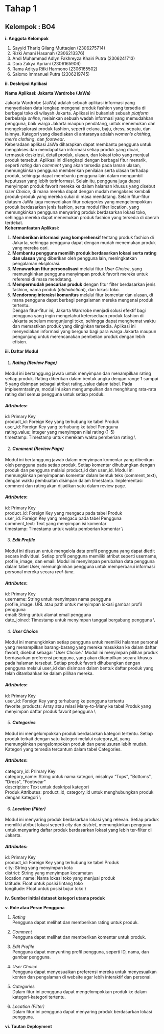 # Tahap 1

## Kelompok : BO4

__i. Anggota Kelompok__ 

1. Sayyid Thariq Gilang Muttaqien (2306275714)
2. Rizki Amani Hasanah (2306213376)
3. Andi Muhammad Adlyn Fakhreyza Khairi Putra (2306241713)
4. Dara Zakya Apriani (2306165906)
5. Rama Aditya Rifki Harmono (2306165502)
6. Salomo Immanuel Putra (2306219745)

__ii. Deskripsi Aplikasi__

__Nama Aplikasi: Jakarta Wardrobe (JaWa)__ 

Jakarta Wardrobe (JaWa) adalah sebuah aplikasi informasi yang menyediakan data lengkap mengenai produk fashion yang tersedia di berbagai toko di wilayah Jakarta. Aplikasi ini bukanlah sebuah *platform* berbelanja *online*, melainkan sebuah wadah informasi yang memudahkan pengguna, baik warga Jakarta maupun pendatang, untuk menemukan dan mengeksplorasi produk fashion, seperti celana, baju, dress, sepatu, dan lainnya. Kategori yang disediakan di antaranya adalah *women’s clothing*, *men’s clothing*, dan *footwear*. 
\
Keberadaan aplikasi JaWa diharapkan dapat membantu pengguna untuk mengakses dan mendapatkan informasi setiap produk yang dicari, termasuk deskripsi, detail produk, ulasan, dan lokasi toko yang menjual produk tersebut. Aplikasi ini dilengkapi dengan berbagai fitur menarik, seperti *rating* dan *comment* yang akan tersedia pada laman ulasan, memungkinkan pengguna memberikan penilaian serta ulasan terhadap produk, sehingga dapat membantu pengguna lain dalam mengambil keputusan yang lebih terinformasi. Selain itu, pengguna juga dapat menyimpan produk favorit mereka ke dalam halaman khusus yang disebut *User Choice*, di mana mereka dapat dengan mudah mengakses kembali produk-produk yang mereka sukai di masa mendatang. Selain fitur-fitur diatasm JaWa juga menyediakan fitur *categories* yang mengelompokkan produk berdasarkan jenis fashion, serta modul filter location, yang memungkinkan pengguna menyaring produk berdasarkan lokasi toko, sehingga mereka dapat menemukan produk fashion yang tersedia di daerah terdekat. 
\
__Kebermanfaatan Aplikasi:__ 

1. __Memberikan informasi yang komprehensif__ tentang produk fashion di Jakarta, sehingga pengguna dapat dengan mudah menemukan produk yang mereka cari.
2. __Membantu pengguna memilih produk berdasarkan lokasi serta rating dan ulasan__ yang diberikan oleh pengguna lain, meningkatkan pengalaman eksplorasi.
3. __Menawarkan fitur personalisasi__ melalui fitur *User Choice*, yang memungkinkan pengguna menyimpan produk favorit mereka untuk referensi di masa mendatang.
4. __Mempermudah pencarian produk__ dengan fitur filter berdasarkan jenis fashion, nama produk (*alphabetical*), dan lokasi toko.
5. __Mendorong interaksi komunitas__ melalui fitur komentar dan ulasan, di mana pengguna dapat berbagi pengalaman mereka mengenai produk tertentu. 
\
Dengan fitur-fitur ini, Jakarta Wardrobe menjadi solusi efektif bagi pengguna yang ingin mengetahui ketersediaan produk fashion di Jakarta sebelum mengunjungi toko, sehingga dapat menghemat waktu dan memastikan produk yang diinginkan tersedia. Aplikasi ini menyediakan informasi yang berguna bagi para warga Jakarta maupun pengunjung untuk merencanakan pembelian produk dengan lebih efisien.


__iii. Daftar Modul__

1. #### *Rating (Review Page)* 

Modul ini bertanggung jawab untuk menyimpan dan menampilkan rating setiap produk. Rating diberikan dalam bentuk angka dengan range 1 sampai 5 yang disimpan sebagai atribut rating_value dalam tabel. Pada impleemntasinya, modul ini akan mengumpulkan dan menghitung rata-rata rating dari semua pengguna untuk setiap produk.

#### *Attributes*:
id: Primary Key \
product_id: Foreign Key yang terhubung ke tabel Produk \
user_id: Foreign Key yang terhubung ke tabel Pengguna \
rating_value: Integer yang menyimpan nilai rating (1–5) \
timestamp: Timestamp untuk merekam waktu pemberian rating \

2. #### *Comment (Review Page)* 

Modul ini bertanggung jawab dalam menyimpan komentar yang diberikan oleh pengguna pada setiap produk. Setiap komentar dihubungkan dengan produk dan pengguna melalui product_id dan user_id. Modul ini memungkinkan penyimpanan komentar dalam bentuk teks (comment_text), dengan waktu pembuatan disimpan dalam timestamp. Implementasi comment dan rating akan dijadikan satu dalam review page.

#### *Attributes*:
id: Primary Key \
product_id: Foreign Key yang mengacu pada tabel Produk \
user_id: Foreign Key yang mengacu pada tabel Pengguna \
comment_text: Text yang menyimpan isi komentar \
timestamp: Timestamp untuk waktu pemberian komentar \

3. #### *Edit Profile* 

Modul ini disusun untuk mengelola data profil pengguna yang dapat diedit secara individual. Setiap profil pengguna memiliki atribut seperti username, profile_image, dan email. Modul ini menyimpan perubahan data pengguna dalam tabel User, memungkinkan pengguna untuk memperbarui informasi personal mereka secara *real-time*.

#### *Attributes*:
id: Primary Key \
username: String untuk menyimpan nama pengguna \
profile_image: URL atau path untuk menyimpan lokasi gambar profil pengguna \
email: String untuk alamat email pengguna \
date_joined: Timestamp untuk menyimpan tanggal bergabung pengguna \

4. #### *User Choice* 

Modul ini memungkinkan setiap pengguna untuk memiliki halaman personal yang menampilkan barang-barang yang mereka masukkan ke dalam daftar favorit, disebut sebagai "User Choice." Modul ini menyimpan pilihan produk berdasarkan preferensi pengguna, yang akan ditampilkan secara khusus pada halaman tersebut. Setiap produk favorit dihubungkan dengan pengguna melalui user_id dan disimpan dalam bentuk daftar produk yang telah ditambahkan ke dalam pilihan mereka.

#### *Attributes*:
id: Primary Key \
user_id: Foreign Key yang terhubung ke pengguna tertentu \
favorite_products: Array atau relasi Many-to-Many ke tabel Produk yang menyimpan daftar produk favorit pengguna \


5. #### *Categories* 
	
Modul ini mengelompokkan produk berdasarkan kategori tertentu. Setiap produk terkait dengan satu kategori melalui category_id, yang memungkinkan pengelompokan produk dan penelusuran lebih mudah. Kategori yang tersedia tercantum dalam tabel Categories.

#### *Attributes*:
category_id: Primary Key \
category_name: String untuk nama kategori, misalnya “Tops”, "Bottoms", "Dress", "Footwear" \
description: Text untuk deskripsi kategori \
Produk Attributes: product_id, category_id untuk menghubungkan produk dengan kategori \

6. #### *Location (Filter)* 

Modul ini menyaring produk berdasarkan lokasi yang relevan. Setiap produk memiliki atribut lokasi seperti *city* dan *district*, memungkinkan pengguna untuk menyaring daftar produk berdasarkan lokasi yang lebih ter-filter di Jakarta.

#### *Attributes:*
id: Primary Key \
product_id: Foreign Key yang terhubung ke tabel Produk \
city: String yang menyimpan kota \
district: String yang menyimpan kecamatan \
location_name: Nama lokasi toko yang menjual produk \
latitude: Float untuk posisi lintang toko \
longitude: Float untuk posisi bujur toko \

__iv. Sumber initial dataset kategori utama produk__


__v. Role atau Peran Pengguna__

1. *Rating* \
Pengguna dapat melihat dan memberikan rating untuk produk.

2. *Comment* \
Pengguna dapat melihat dan memberikan komentar untuk produk.

3. *Edit Profile* \
Pengguna dapat menyunting profil pengguna, seperti ID, nama, dan gambar pengguna.

4. *User Choice* \
Pengguna dapat menyesuaikan preferensi mereka untuk menyesuaikan konten dan pengalaman di website agar lebih interaktif dan personal.

5. *Categories* \
Dalam fitur ini pengguna dapat mengelompokkan produk ke dalam kategori-kategori tertentu.

6. *Location (Filter)* \
Dalam fitur ini pengguna dapat menyaring produk berdasarkan lokasi pengguna.


__vi. Tautan Deployment__
